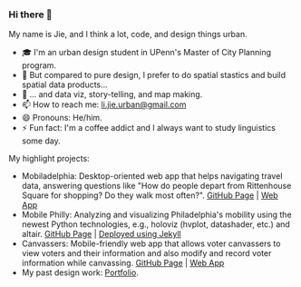 ### Hi there 👋

My name is Jie, and I think a lot, code, and design things urban.

- 🎓 I'm an urban design student in UPenn's Master of City Planning program.
- 🔢 But compared to pure design, I prefer to do spatial stastics and build spatial data products...
- 👀 ... and data viz, story-telling, and map making.
- 📫 How to reach me: [li.jie.urban@gmail.com](mailto:li.jie.urban@gmail.com)
- 😄 Pronouns: He/him.
- ⚡ Fun fact: I'm a coffee addict and I always want to study linguistics some day.

My highlight projects:

- Mobiladelphia: Desktop-oriented web app that helps navigating travel data, answering questions like "How do people depart from Rittenhouse Square for shopping? Do they walk most often?". [GitHub Page](https://github.com/Leejere/js-final-project) | [Web App](https://mobiladelphia.herokuapp.com/)
- Mobile Philly: Analyzing and visualizing Philadelphia's mobility using the newest Python technologies, e.g., holoviz (hvplot, datashader, etc.) and altair. [GitHub Page](https://github.com/Leejere/mobile-philly) | [Deployed using Jekyll](https://leejere.github.io/mobile-philly/)
- Canvassers: Mobile-friendly web app that allows voter canvassers to view voters and their information and also modify and record voter information while canvassing. [GitHub Page](https://github.com/Leejere/js-voter-canvassing) | [Web App](https://leejere.github.io/js-voter-canvassing/site/)
- My past design work: [Portfolio](http://jieliurban.com/).
